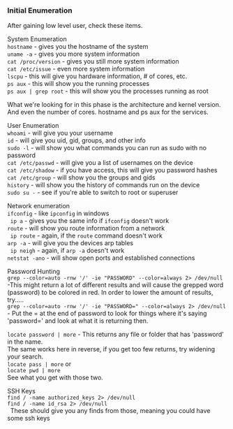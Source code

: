 ### Initial Enumeration

After gaining low level user, check these items.

System Enumeration  
`hostname`  - gives you the hostname of the system  
`uname -a`  - gives you more system information  
`cat /proc/version` - gives you still more system information  
`cat /etc/issue` - even more system information  
`lscpu` - this will give you hardware information, # of cores, etc.  
`ps aux`  - this will show you the running processes  
`ps aux | grep root`   - this will show you the processes running as root  

What we're looking for in this phase is the architecture and kernel version.  And even the number of cores.  hostname and ps aux for the services.


User Enumeration  
`whoami`  - will give you your username  
`id`  - will give you uid, gid, groups, and other info  
`sudo -l`  - will show you what commands you can run as sudo with no password  
`cat /etc/passwd`  - will give you a list of usernames on the device  
`cat /etc/shadow`   - if you have access, this will give you password hashes  
`cat /etc/group`   - will show you the groups and gids  
`history`  - will show you the history of commands run on the device  
`sudo su -`   - see if you're able to switch to root or superuser  



Network enumeration  
`ifconfig`   - like `ipconfig` in windows  
&ensp;`ip a`  - gives you the same info if `ifconfig` doesn't work  
`route`   - will show you route information from a network  
&ensp;`ip route`   - again, if the `route` command doesn't work  
`arp -a`  - will give you the devices arp tables  
&ensp;`ip neigh`   - again, if `arp -a` doesn't work  
`netstat -ano`  - will show open ports and established connections  


Password Hunting  
`grep --color=auto -rnw '/' -ie "PASSWORD" --color=always 2> /dev/null`  -This might return a lot of different results and will cause the grepped word (password) to be colored in red.  In order to lower the amount of results, try.....  
`grep --color=auto -rnw '/' -ie "PASSWORD=" --color=always 2> /dev/null`    - Put the = at the end of password to look for things where it's saying 'password=' and look at what it is returning then.  

`locate password | more`   - This returns any file or folder that has 'password' in the name.  
The same works here in reverse, if you get too few returns, try widening your search.  
`locate pass | more`  or  
`locate pwd | more`   
See what you get with those two.  

SSH Keys  
`find / -name authorized_keys 2> /dev/null`  
`find / -name id_rsa 2> /dev/null`  
&ensp;These should give you any finds from those, meaning you could have some ssh keys  

